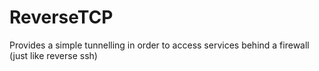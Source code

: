 ReverseTCP
==========

Provides a simple tunnelling in order to access services behind a firewall (just like reverse ssh)
